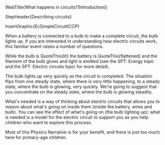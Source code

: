 WebTitle{What happens in circuits?(Introduction)}

StepHeader{Describing circuits}

InsertGraphic{EcSimpleCircuitICCP}

When a battery is connected to a bulb to make a complete circuit, the bulb lights up. If you are interested in understanding how electric circuits work, this familiar event raises a number of questions.

While the bulb is QuoteThis{lit} the battery is QuoteThis{flattened} and the filament of the bulb glows and light is emitted (see the SPT: Energy topic and the SPT: Electric circuits topic for more detail).

The bulb lights up very quickly as the circuit is completed. The situation flips from one steady state, where there is very little happening, to a steady state, where the bulb is glowing, very quickly. We&apos;re going to suggest that you concentrate on the steady state, where the bulb is glowing steadily.

What&apos;s needed is a way of thinking about electric circuits that allows you to reason about what&apos;s going on inside them (inside the battery, wires and bulb). You can see the effect of what&apos;s going on (the bulb lighting up); what is needed is a model for the electric circuit to support you as you help children who want to explore this process.

Most of this Physics Narrative is for your benefit, and there is just too much here for primary-age children.
